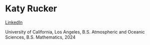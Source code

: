 # Katy Rucker

[LinkedIn](https://www.linkedin.com/in/katharine-rucker/)

University of California, Los Angeles, B.S. Atmospheric and Oceanic Sciences, B.S. Mathematics, 2024

